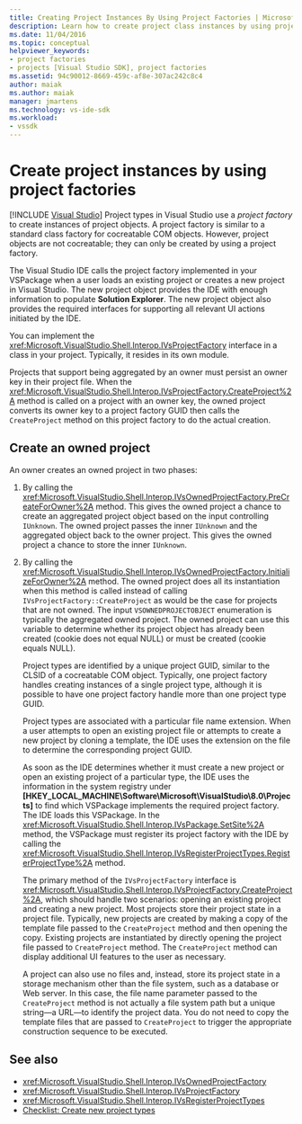 ```yaml
---
title: Creating Project Instances By Using Project Factories | Microsoft Docs
description: Learn how to create project class instances by using project factories in the Visual Studio integrated development environment (IDE).
ms.date: 11/04/2016
ms.topic: conceptual
helpviewer_keywords:
- project factories
- projects [Visual Studio SDK], project factories
ms.assetid: 94c90012-8669-459c-af8e-307ac242c8c4
author: maiak
ms.author: maiak
manager: jmartens
ms.technology: vs-ide-sdk
ms.workload:
- vssdk
---
```

# Create project instances by using project factories

 [!INCLUDE [Visual Studio](~/includes/applies-to-version/vs-windows-only.md)]
Project types in Visual Studio use a *project factory* to create instances of project objects. A project factory is similar to a standard class factory for cocreatable COM objects. However, project objects are not cocreatable; they can only be created by using a project factory.

 The Visual Studio IDE calls the project factory implemented in your VSPackage when a user loads an existing project or creates a new project in Visual Studio. The new project object provides the IDE with enough information to populate **Solution Explorer**. The new project object also provides the required interfaces for supporting all relevant UI actions initiated by the IDE.

 You can implement the <xref:Microsoft.VisualStudio.Shell.Interop.IVsProjectFactory> interface in a class in your project. Typically, it resides in its own module.

 Projects that support being aggregated by an owner must persist an owner key in their project file. When the <xref:Microsoft.VisualStudio.Shell.Interop.IVsProjectFactory.CreateProject%2A> method is called on a project with an owner key, the owned project converts its owner key to a project factory GUID then calls the `CreateProject` method on this project factory to do the actual creation.

## Create an owned project
 An owner creates an owned project in two phases:

1. By calling the <xref:Microsoft.VisualStudio.Shell.Interop.IVsOwnedProjectFactory.PreCreateForOwner%2A> method. This gives the owned project a chance to create an aggregated project object based on the input controlling `IUnknown`. The owned project passes the inner `IUnknown` and the aggregated object back to the owner project. This gives the owned project a chance to store the inner `IUnknown`.

2. By calling the <xref:Microsoft.VisualStudio.Shell.Interop.IVsOwnedProjectFactory.InitializeForOwner%2A> method. The owned project does all its instantiation when this method is called instead of calling `IVsProjectFactory::CreateProject` as would be the case for projects that are not owned. The input `VSOWNEDPROJECTOBJECT` enumeration is typically the aggregated owned project. The owned project can use this variable to determine whether its project object has already been created (cookie does not equal NULL) or must be created (cookie equals NULL).

   Project types are identified by a unique project GUID, similar to the CLSID of a cocreatable COM object. Typically, one project factory handles creating instances of a single project type, although it is possible to have one project factory handle more than one project type GUID.

   Project types are associated with a particular file name extension. When a user attempts to open an existing project file or attempts to create a new project by cloning a template, the IDE uses the extension on the file to determine the corresponding project GUID.

   As soon as the IDE determines whether it must create a new project or open an existing project of a particular type, the IDE uses the information in the system registry under **[HKEY_LOCAL_MACHINE\Software\Microsoft\VisualStudio\8.0\Projects]** to find which VSPackage implements the required project factory. The IDE loads this VSPackage. In the <xref:Microsoft.VisualStudio.Shell.Interop.IVsPackage.SetSite%2A> method, the VSPackage must register its project factory with the IDE by calling the <xref:Microsoft.VisualStudio.Shell.Interop.IVsRegisterProjectTypes.RegisterProjectType%2A> method.

   The primary method of the `IVsProjectFactory` interface is <xref:Microsoft.VisualStudio.Shell.Interop.IVsProjectFactory.CreateProject%2A>, which should handle two scenarios: opening an existing project and creating a new project. Most projects store their project state in a project file. Typically, new projects are created by making a copy of the template file passed to the `CreateProject` method and then opening the copy. Existing projects are instantiated by directly opening the project file passed to `CreateProject` method. The `CreateProject` method can display additional UI features to the user as necessary.

   A project can also use no files and, instead, store its project state in a storage mechanism other than the file system, such as a database or Web server. In this case, the file name parameter passed to the `CreateProject` method is not actually a file system path but a unique string—a URL—to identify the project data. You do not need to copy the template files that are passed to `CreateProject` to trigger the appropriate construction sequence to be executed.

## See also
- <xref:Microsoft.VisualStudio.Shell.Interop.IVsOwnedProjectFactory>
- <xref:Microsoft.VisualStudio.Shell.Interop.IVsProjectFactory>
- <xref:Microsoft.VisualStudio.Shell.Interop.IVsRegisterProjectTypes>
- [Checklist: Create new project types](../../extensibility/internals/checklist-creating-new-project-types.md)
